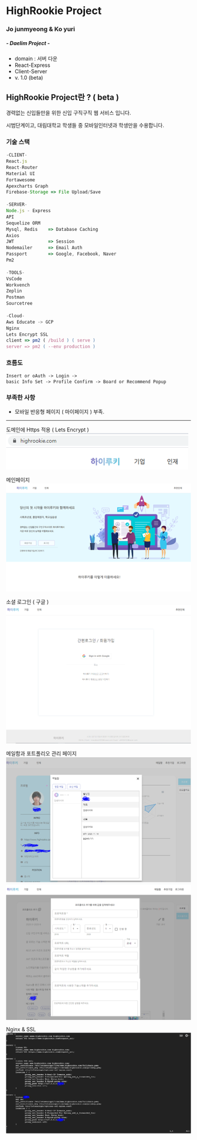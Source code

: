 # HighRookie Project

### Jo junmyeong & Ko yuri

##### - Daelim Project -

-   domain : 서버 다운
-   React-Express
-   Client-Server
-   v. 1.0 (beta)

## HighRookie Project란 ? ( beta )

경력없는 신입들만을 위한 신입 구직구직 웹 서비스 입니다.

시범단계이고, 대림대학교 학생들 중 모바일인터넷과 학생만을 수용합니다.

### 기술 스택

```js
-CLIENT-
React.js
React-Router
Material UI
Fortawesome
Apexcharts Graph
Firebase-Storage => File Upload/Save

-SERVER-
Node.js - Express
API
Sequelize ORM
Mysql, Redis    => Database Caching
Axios
JWT             => Session
Nodemailer      => Email Auth
Passport        => Google, Facebook, Naver
Pm2

-TOOLS-
VsCode
Workvench
Zeplin
Postman
Sourcetree

-Cloud-
Aws Educate -> GCP
Nginx
Lets Encrypt SSL
client => pm2 ( /build ) ( serve )
server => pm2 ( --env production )
```

### 흐름도

```
Insert or oAuth -> Login ->
basic Info Set -> Profile Confirm -> Board or Recommend Popup
```

### 부족한 사항

-   모바일 반응형 페이지 ( 마이페이지 ) 부족.

---

도메인에 Https 적용 ( Lets Encrypt )  
![IMG](./read/https.PNG)

메인페이지  
![IMG](./read/mainpage.PNG)

소셜 로그인 ( 구글 )  
![IMG](./read/login.PNG)

메일함과 포트폴리오 관리 페이지  
![IMG](./read/mailbox.PNG)  
![IMG](./read/portfolio.PNG)

Nginx & SSL  
![IMG](./read/setup.PNG)
